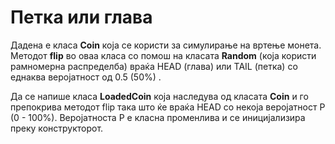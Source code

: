 # Петка или глава

Дадена е класа **Coin** која се користи за симулирање на вртење монета. Методот **flip** во оваа класа со помош на
класата
**Random** (која користи рамномерна распределба) враќа HEAD (глава) или TAIL (петка) со еднаква веројатност од 0.5 (50%)
.

Да се напише класа **LoadedCoin** која наследува од класата **Coin** и го препокрива методот flip така што ќе враќа HEAD
со некоја веројатност P (0 - 100%). Веројатноста P е класна променлива и се иницијализира преку конструкторот.